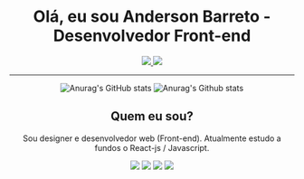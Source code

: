 
 
<h1 align="center">Olá, eu sou Anderson Barreto - Desenvolvedor Front-end</h1>

<div align="center">
 
 <a href="https://www.instagram.com/odesigneranderson/" target="_blank"><img src="https://img.shields.io/badge/-Instagram-%23E4405F?style=for-the-badge&amp;logo=instagram&amp;logoColor=white"> </a> <a href="https://www.linkedin.com/in/anderson-barreto-bb7b3122b/" target="_blank"><img src="https://img.shields.io/badge/-LinkedIn-%230077B5?style=for-the-badge&amp;logo=linkedin&amp;logoColor=white" style="max-width: 100%;"> </a>

</div>

<hr>
 


<div align="center">

![Anurag's GitHub stats](https://github-readme-stats.vercel.app/api?username=andersonDias89&show_icons=true&theme=radical) ![Anurag's Github stats](https://github-readme-stats.vercel.app/api/top-langs/?username=andersonDias89&theme=blue-green) 
 

     
</div>







<h2 align="center">Quem eu sou?</h2>
<p align="center">
Sou designer e desenvolvedor web (Front-end). 
Atualmente estudo a fundos o React-js / Javascript.
</p>

<div align="center">
<img src="https://img.shields.io/badge/HTML5-E34F26?style=for-the-badge&logo=html5&logoColor=white"> <img src="https://img.shields.io/badge/CSS3-1572B6?style=for-the-badge&logo=css3&logoColor=white"> <img src="https://img.shields.io/badge/JavaScript-F7DF1E?style=for-the-badge&logo=javascript&logoColor=black"> <img src="https://img.shields.io/badge/React-20232A?style=for-the-badge&logo=react&logoColor=61DAFB">
</div>








